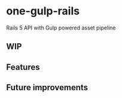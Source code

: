 # one-gulp-rails
Rails 5 API with Gulp powered asset pipeline

## WIP

## Features

## Future improvements

